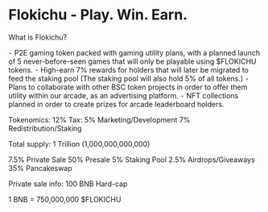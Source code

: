# Flokichu - Play. Win. Earn.

What is Flokichu?

 ⁃ P2E gaming token packed with gaming utility plans, with a planned launch of 5 never-before-seen games that will only be playable using $FLOKICHU tokens.
 ⁃ High-earn 7% rewards for holders that will later be migrated to feed the staking pool (The staking pool will also hold 5% of all tokens.)
 ⁃ Plans to collaborate with other BSC token projects in order to offer them utility within our arcade, as an advertising platform.
 ⁃ NFT collections planned in order to create prizes for arcade leaderboard holders.


Tokenomics:
12% Tax: 
5% Marketing/Development
7% Redistribution/Staking 

Total supply: 1 Trillion (1,000,000,000,000)

7.5% Private Sale
50% Presale
5% Staking Pool
2.5% Airdrops/Giveaways
35% Pancakeswap

Private sale info: 
100 BNB Hard-cap

1 BNB = 750,000,000 $FLOKICHU
